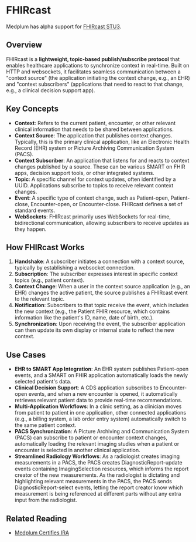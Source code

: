# FHIRcast

Medplum has alpha support for [FHIRcast STU3](https://build.fhir.org/ig/HL7/fhircast-docs/).

## Overview

FHIRcast is a **lightweight, topic-based publish/subscribe protocol** that enables healthcare applications to synchronize context in real-time. Built on HTTP and websockets, it facilitates seamless communication between a "context source" (the application initiating the context change, e.g., an EHR) and "context subscribers" (applications that need to react to that change, e.g., a clinical decision support app).

## Key Concepts

- **Context**: Refers to the current patient, encounter, or other relevant clinical information that needs to be shared between applications.
- **Context Source**: The application that publishes context changes. Typically, this is the primary clinical application, like an Electronic Health Record (EHR) system or Picture Archiving Communication System (PACS).
- **Context Subscriber**: An application that listens for and reacts to context changes published by a source. These can be various SMART on FHIR apps, decision support tools, or other integrated systems.
- **Topic**: A specific channel for context updates, often identified by a UUID. Applications subscribe to topics to receive relevant context changes.
- **Event**: A specific type of context change, such as Patient-open, Patient-close, Encounter-open, or Encounter-close. FHIRcast defines a set of standard events.
- **WebSockets**: FHIRcast primarily uses WebSockets for real-time, bidirectional communication, allowing subscribers to receive updates as they happen.

## How FHIRcast Works

1. **Handshake**: A subscriber initiates a connection with a context source, typically by establishing a websocket connection.
2. **Subscription**: The subscriber expresses interest in specific context topics (e.g., patient context).
3. **Context Change**: When a user in the context source application (e.g., an EHR) changes the active patient, the source publishes a FHIRcast event to the relevant topic.
4. **Notification**: Subscribers to that topic receive the event, which includes the new context (e.g., the Patient FHIR resource, which contains information like the patient's ID, name, date of birth, etc.).
5. **Synchronization**: Upon receiving the event, the subscriber application can then update its own display or internal state to reflect the new context.

## Use Cases

- **EHR to SMART App Integration**: An EHR system publishes Patient-open events, and a SMART on FHIR application automatically loads the newly selected patient's data.
- **Clinical Decision Support**: A CDS application subscribes to Encounter-open events, and when a new encounter is opened, it automatically retrieves relevant patient data to provide real-time recommendations.
- **Multi-Application Workflows**: In a clinic setting, as a clinician moves from patient to patient in one application, other connected applications (e.g., a billing system, a lab order entry system) automatically switch to the same patient context.
- **PACS Synchronization**: A Picture Archiving and Communication System (PACS) can subscribe to patient or encounter context changes, automatically loading the relevant imaging studies when a patient or encounter is selected in another clinical application.
- **Streamlined Radiology Workflows**: As a radiologist creates imaging measurements in a PACS, the PACS creates DiagnosticReport-update events containing ImagingSelection resources, which informs the report creator of the new measurements. As the radiologist is dictating and highlighting relevant measurements in the PACS, the PACS sends DiagnosticReport-select events, letting the report creator know which measurement is being referenced at different parts without any extra input from the radiologist.

## Related Reading

- [Medplum Certifies IRA](/blog/ihe-ira-radiology-reporting)
